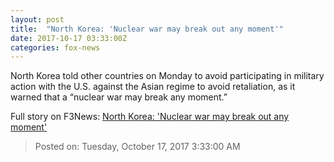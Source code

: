 ```yaml
---
layout: post
title:  "North Korea: 'Nuclear war may break out any moment'"
date: 2017-10-17 03:33:00Z
categories: fox-news
---
```


North Korea told other countries on Monday to avoid participating in military action with the U.S. against the Asian regime to avoid retaliation, as it warned that a “nuclear war may break any moment.”


Full story on F3News: [North Korea: 'Nuclear war may break out any moment'](http://www.f3nws.com/n/dcvNP)

> Posted on: Tuesday, October 17, 2017 3:33:00 AM
